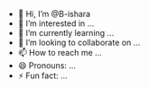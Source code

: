- 👋 Hi, I’m @B-ishara
- 👀 I’m interested in ...
- 🌱 I’m currently learning ...
- 💞️ I’m looking to collaborate on ...
- 📫 How to reach me ...
- 😄 Pronouns: ...
- ⚡ Fun fact: ...

<!---
B-ishara/B-ishara is a ✨ special ✨ repository because its `README.md` (this file) appears on your GitHub profile.
You can click the Preview link to take a look at your changes.
--->
